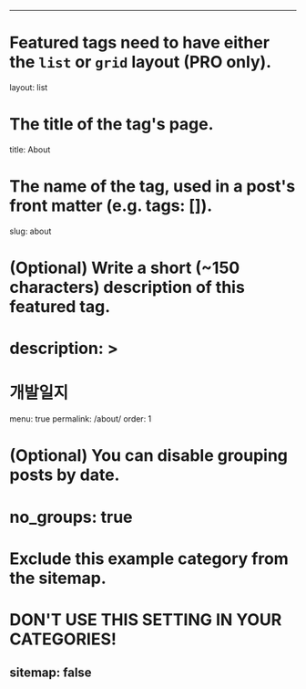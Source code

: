---

# Featured tags need to have either the `list` or `grid` layout (PRO only).
layout: list

# The title of the tag's page.
title: About

# The name of the tag, used in a post's front matter (e.g. tags: [<slug>]).
slug: about

# (Optional) Write a short (~150 characters) description of this featured tag.
# description: >
#     개발일지

menu: true
permalink: /about/
order: 1
# (Optional) You can disable grouping posts by date.
# no_groups: true

# Exclude this example category from the sitemap.
# DON'T USE THIS SETTING IN YOUR CATEGORIES!
sitemap: false
---